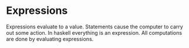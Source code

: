 # Expressions

Expressions evaluate to a value.  Statements cause the computer to carry out
some action.  In haskell everything is an expression.  All computations are done
by evaluating expressions.
